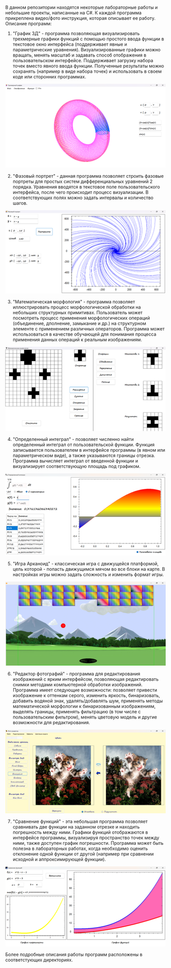 В данном репозитории находятся некоторые лабораторные работы и небольшие проекты, написанные на C#. К каждой программа прикреплена видео/фото инструкция, которая описывает ее работу. Описание программ:

1. "График 3Д" - программа позволяющая визуализировать трехмерные графики функций с помощью простого ввода функции в текстовое окно интерфейса (поддерживает явные и параметрические уравнения). Визуализированные графики можно вращать, менять масштаб и задавать способ отображения в пользовательском интерфейсе. Поддерживает загрузку набора точек вместо явного ввода функции. Полученные результаты можно сохранять (например в виде набора точек) и использовать в своем коде или сторонних программах.

![1](images/1.png)

2. "Фазовый портрет" - данная программа позволяет строить фазовые портреты для простых систем дифференциальных уравнений 2 порядка. Уравнения вводятся в текстовое поле пользовательского интерфейса, после чего происходит процесс визуализации. В соответствующих полях можно задать интервалы и количество шагов. 

![2](images/2.png)

3. "Математическая морфология" - программа позволяет иллюстрировать процесс морфологической обработки на небольших структурных примитивах. Пользователь может посмотреть процесс применения морфологических операций (объединение, дполнение, замыкание и др.) на структурном элементе с применением различных операторов. Программа может использоваться в качестве обучающей для понимания процесса применения данных операций к реальным изображениям. 

![3](images/3.png)

4. "Определенный интеграл" - позволяет численно найти определенный интеграл от пользовательской функции. Функция записывается пользователем в интерфейсе программы (в явном или параметрическом виде), а также указываются границы отрезка. Программа вычисляет интеграл от введенной функции и визуализирует соответствующую площадь под графиком. 

![4](images/4.png)

5. "Игра Арканоид" - классическая игра с движущейся платформой, цель которой - попасть движущимся мячом во все блоки на карте. В настройках игры можно задать сложность и изменить формат игры. 

![5](images/5.png)

6. "Редактор фотографий" - программа для редактирования изображений с ярким интерфейсом, позволяющая редактировать снимки методами компьютерной обработки изображений. Программа имеет следующие возможности: позволяет привести изображение к оттенкам серого, изменить яркость, бинаризовать, добавить водяной знак, удалять/добавлять шум, применять методы математической морфологии к бинаризованным изображениям, выделять границы, применять фильтрацию (в том числе с пользовательским фильтром), менять цветовую модель и другие возможности для редактирования. 

![6](images/6.png)

7. "Сравнение функций" - эта небольшая программа позволяет сравнивать две функции на заданном отрезке и находить погрешность между ними. Графики функций отображаются в интерфейсе программы, визуализируя пространство точек между ними, также доступен график погрешности. Программа может быть полезна в лабораторных работах, когда необходимо оценить отклонение одной функции от другой (например при сравнении исходной и аппроксимирующей функции). 

![7](images/7.png)

Более подробные описания работы программ расположены в соответстующих директориях. 
